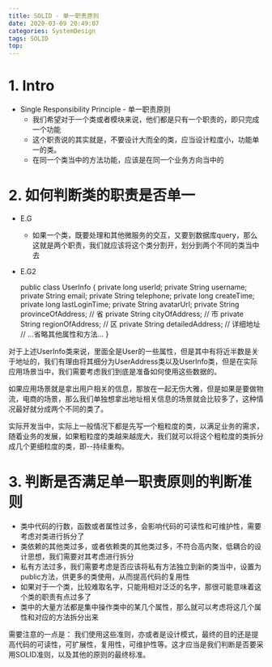 ```yaml
---
title: SOLID - 单一职责原则
date: 2020-03-09 20:49:07
categories: SystemDesign
tags: SOLID 
top:
---
```


# 1. Intro

+ Single Responsibility Principle - 单一职责原则
    + 我们希望对于一个类或者模块来说，他们都是只有一个职责的，即只完成一个功能
    + 这个职责说的其实就是，不要设计大而全的类，应当设计粒度小，功能单一的类。
    + 在同一个类当中的方法功能，应该是在同一个业务方向当中的

# 2. 如何判断类的职责是否单一

+ E.G
    + 如果一个类，既要处理和其他微服务的交互，又要到数据库query，那么这就是两个职责，我们就应该将这个类分割开，划分到两个不同的类当中去 

+ E.G2


    public class UserInfo {
      private long userId;
      private String username;
      private String email;
      private String telephone;
      private long createTime;
      private long lastLoginTime;
      private String avatarUrl;
      private String provinceOfAddress; // 省
      private String cityOfAddress; // 市
      private String regionOfAddress; // 区 
      private String detailedAddress; // 详细地址
      // ...省略其他属性和方法...
    }

对于上述UserInfo类来说，里面全是User的一些属性，但是其中有将近半数是关于地址的，我们有理由将其细分为UserAddress类以及UserInfo类，但是在实际应用场景当中，我们需要考虑我们到底是准备如何使用这些数据的。

如果应用场景就是拿出用户相关的信息，那放在一起无伤大雅，但是如果是要做物流，电商的场景，那么我们单独想拿出地址相关信息的场景就会比较多了，这种情况最好就分成两个不同的类了。

实际开发当中，实际上一般情况下都是先写一个粗粒度的类，以满足业务的需求，随着业务的发展，如果粗粒度的类越来越庞大，我们就可以将这个粗粒度的类拆分成几个更细粒度的类，即--持续重构。

# 3. 判断是否满足单一职责原则的判断准则

+ 类中代码的行数，函数或者属性过多，会影响代码的可读性和可维护性，需要考虑对类进行拆分了
+ 类依赖的其他类过多，或者依赖类的其他类过多，不符合高内聚，低耦合的设计思想，我们需要对其考虑进行拆分
+ 私有方法过多，我们需要考虑是否应该将私有方法独立到新的类当中，设置为public方法，供更多的类使用，从而提高代码的复用性
+ 如果对于一个类，比较难取名字，只能用相对泛泛的名字，那很可能意味着这个类的职责有点过多了
+ 类中的大量方法都是集中操作类中的某几个属性，那么就可以考虑将这几个属性和对应的方法拆分出来


需要注意的一点是： 我们使用这些准则，亦或者是设计模式，最终的目的还是提高代码的可读性，可扩展性，复用性，可维护性等。这才应当是我们判断是否要采用SOLID准则，以及其他的原则的最终标准。